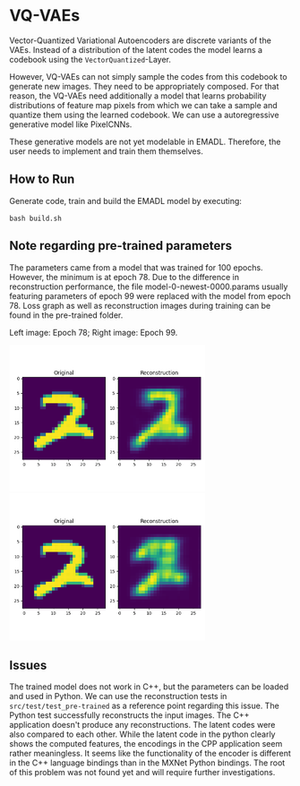 # VQ-VAEs
Vector-Quantized Variational Autoencoders are discrete variants of the VAEs.
Instead of a distribution of the latent codes the model learns a codebook using
the `VectorQuantized`-Layer.

However, VQ-VAEs can not simply sample the codes from this codebook to generate new images.
They need to be appropriately composed. For that reason,
the VQ-VAEs need additionally a model that learns probability distributions of
feature map pixels from which we can take a sample and quantize them using the learned codebook.
We can use a autoregressive generative model like PixelCNNs.

These generative models are not yet modelable in EMADL.
Therefore, the user needs to implement and train them themselves.


## How to Run
Generate code, train and build the EMADL model by executing:

```
bash build.sh
```
## Note regarding pre-trained parameters
The parameters came from a model that was trained for 100 epochs. However, the minimum is at epoch 78. Due to the difference in reconstruction performance, the file model-0-newest-0000.params usually featuring parameters of epoch 99 were replaced with the model from epoch 78. Loss graph as well as reconstruction images during training can be found in the pre-trained folder.

Left image: Epoch 78; Right image: Epoch 99.

<img src="pre-trained/test_reconstruction_0_epoch78_batch_size500.png" alt="Epoch 78" width="350">
<img src="pre-trained/test_reconstruction_0_epoch99_batch_size500.png" alt="Epoch 99" width="350">


## Issues
The trained model does not work in C++, but the parameters can be loaded and used in Python. We can use the reconstruction tests in `src/test/test_pre-trained` as a reference point regarding this issue.
The Python test successfully reconstructs the input images. The C++ application doesn't produce any reconstructions.
The latent codes were also compared to each other. While the latent code in the python clearly shows the computed features, the encodings in the CPP application seem rather meaningless.
It seems like the functionality of the encoder is different in the C++ language bindings than in the MXNet Python bindings.
The root of this problem was not found yet and will require further investigations. 